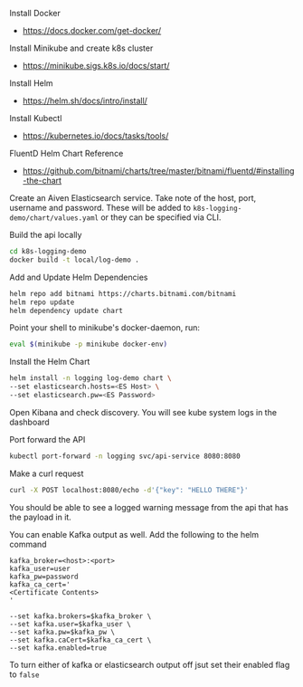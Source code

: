 Install Docker
 * https://docs.docker.com/get-docker/

Install Minikube and create k8s cluster
 * https://minikube.sigs.k8s.io/docs/start/

Install Helm
 * https://helm.sh/docs/intro/install/

Install Kubectl
 * https://kubernetes.io/docs/tasks/tools/

FluentD Helm Chart Reference
 * https://github.com/bitnami/charts/tree/master/bitnami/fluentd/#installing-the-chart

Create an Aiven Elasticsearch service. Take note of the 
host, port, username and password. These will be added to 
`k8s-logging-demo/chart/values.yaml` or they can be specified via
CLI.

Build the api locally
```bash
cd k8s-logging-demo
docker build -t local/log-demo .
```

Add and Update Helm Dependencies
```bash
helm repo add bitnami https://charts.bitnami.com/bitnami
helm repo update
helm dependency update chart
```

Point your shell to minikube's docker-daemon, run:
```bash
eval $(minikube -p minikube docker-env)
``` 

Install the Helm Chart
```bash
helm install -n logging log-demo chart \
--set elasticsearch.hosts=<ES Host> \
--set elasticsearch.pw=<ES Password>
```

Open Kibana and check discovery. You will see kube system 
logs in the dashboard

Port forward the API
```bash
kubectl port-forward -n logging svc/api-service 8080:8080
```

Make a curl request
```bash
curl -X POST localhost:8080/echo -d'{"key": "HELLO THERE"}'
```

You should be able to see a logged warning message from the
api that has the payload in it.

You can enable Kafka output as well. Add the following to the 
helm command
```
kafka_broker=<host>:<port>
kafka_user=user
kafka_pw=password
kafka_ca_cert='
<Certificate Contents>
'

--set kafka.brokers=$kafka_broker \
--set kafka.user=$kafka_user \
--set kafka.pw=$kafka_pw \
--set kafka.caCert=$kafka_ca_cert \
--set kafka.enabled=true
```

To turn either of kafka or elasticsearch output off
jsut set their enabled flag to `false`
